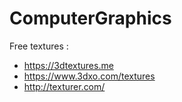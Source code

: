 # ComputerGraphics

Free textures : 
- https://3dtextures.me
- https://www.3dxo.com/textures
- http://texturer.com/
